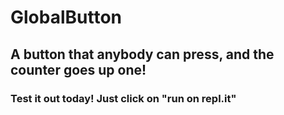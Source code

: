 # GlobalButton
## A button that anybody can press, and the counter goes up one!
### Test it out today! Just click on "run on repl.it"